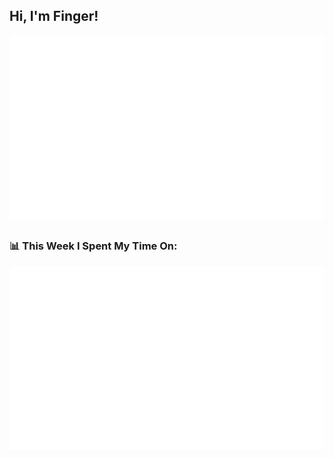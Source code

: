 <h2> Hi, I'm Finger!</h2>

<img align="right" src="https://raw.githubusercontent.com/spianmo/github-stats/master/generated/overview.svg#gh-light-mode-only">

<!-- <img align="right" height="160em" src="https://github-readme-stats-eight-theta.vercel.app/api/top-langs/?username=spianmo&layout=compact&langs_count=8&theme=algolia"/>	 -->
	
```go
package main

type Me struct {
	Name   string
	Job    string
	Code   string
	Skills string
}

func main() {
	me := &Me{
		Name:   "Finger",
		Job:    "Client-side Engineer",
		Code:   "Java and C++ and Others",
		Skills: "Android Security NLP ^o^",
	}
	_ = me
}
```


<h3>📊 This Week I Spent My Time On:</h3>
<img align='right' src="https://raw.githubusercontent.com/spianmo/github-stats/master/generated/languages.svg#gh-light-mode-only">

<!--START_SECTION:waka-->

```text
Python                   7 hrs 8 mins    ████████████████▓░░░░░░░░   66.67 %
Text                     2 hrs 24 mins   █████▓░░░░░░░░░░░░░░░░░░░   22.48 %
Makefile                 28 mins         █░░░░░░░░░░░░░░░░░░░░░░░░   04.45 %
requirements.txt         15 mins         ▓░░░░░░░░░░░░░░░░░░░░░░░░   02.42 %
Bash                     7 mins          ▒░░░░░░░░░░░░░░░░░░░░░░░░   01.18 %
BashPro Shell Script     3 mins          ░░░░░░░░░░░░░░░░░░░░░░░░░   00.51 %
```

<!--END_SECTION:waka-->
